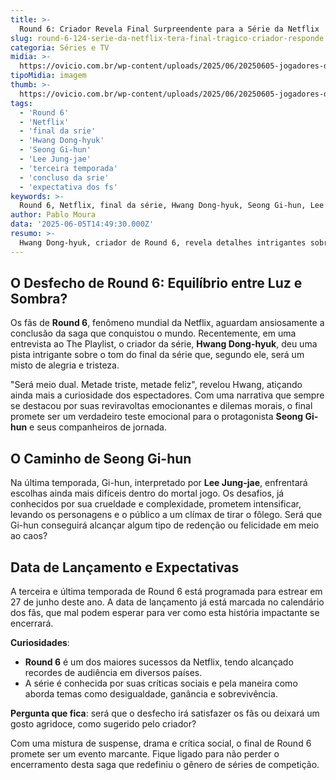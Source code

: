 ```yaml
---
title: >-
  Round 6: Criador Revela Final Surpreendente para a Série da Netflix
slug: round-6-124-serie-da-netflix-tera-final-tragico-criador-responde
categoria: Séries e TV
midia: >-
  https://ovicio.com.br/wp-content/uploads/2025/06/20250605-jogadores-da-competicao-de-round-6.webp
tipoMidia: imagem
thumb: >-
  https://ovicio.com.br/wp-content/uploads/2025/06/20250605-jogadores-da-competicao-de-round-6.webp
tags:
  - 'Round 6'
  - 'Netflix'
  - 'final da srie'
  - 'Hwang Dong-hyuk'
  - 'Seong Gi-hun'
  - 'Lee Jung-jae'
  - 'terceira temporada'
  - 'concluso da srie'
  - 'expectativa dos fs'
keywords: >-
  Round 6, Netflix, final da série, Hwang Dong-hyuk, Seong Gi-hun, Lee Jung-jae, terceira temporada, conclusão da série, expectativa dos fãs
author: Pablo Moura
data: '2025-06-05T14:49:30.000Z'
resumo: >-
  Hwang Dong-hyuk, criador de Round 6, revela detalhes intrigantes sobre o desfecho da série, sugerindo um equilíbrio entre alegria e tristeza. A expectativa cresce enquanto a última temporada se aproxima.
---
```


## O Desfecho de Round 6: Equilíbrio entre Luz e Sombra?

Os fãs de **Round 6**, fenômeno mundial da Netflix, aguardam ansiosamente a conclusão da saga que conquistou o mundo. Recentemente, em uma entrevista ao The Playlist, o criador da série, **Hwang Dong-hyuk**, deu uma pista intrigante sobre o tom do final da série que, segundo ele, será um misto de alegria e tristeza.

"Será meio dual. Metade triste, metade feliz", revelou Hwang, atiçando ainda mais a curiosidade dos espectadores. Com uma narrativa que sempre se destacou por suas reviravoltas emocionantes e dilemas morais, o final promete ser um verdadeiro teste emocional para o protagonista **Seong Gi-hun** e seus companheiros de jornada.

## O Caminho de Seong Gi-hun

Na última temporada, Gi-hun, interpretado por **Lee Jung-jae**, enfrentará escolhas ainda mais difíceis dentro do mortal jogo. Os desafios, já conhecidos por sua crueldade e complexidade, prometem intensificar, levando os personagens e o público a um clímax de tirar o fôlego. Será que Gi-hun conseguirá alcançar algum tipo de redenção ou felicidade em meio ao caos?

## Data de Lançamento e Expectativas

A terceira e última temporada de Round 6 está programada para estrear em 27 de junho deste ano. A data de lançamento já está marcada no calendário dos fãs, que mal podem esperar para ver como esta história impactante se encerrará.

**Curiosidades**:
- **Round 6** é um dos maiores sucessos da Netflix, tendo alcançado recordes de audiência em diversos países.
- A série é conhecida por suas críticas sociais e pela maneira como aborda temas como desigualdade, ganância e sobrevivência.

**Pergunta que fica**: será que o desfecho irá satisfazer os fãs ou deixará um gosto agridoce, como sugerido pelo criador?

Com uma mistura de suspense, drama e crítica social, o final de Round 6 promete ser um evento marcante. Fique ligado para não perder o encerramento desta saga que redefiniu o gênero de séries de competição.